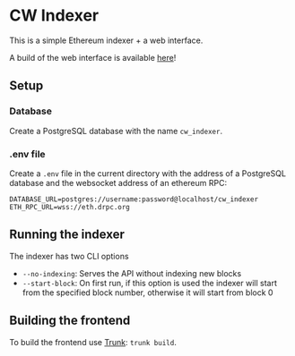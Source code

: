 # CW Indexer

This is a simple Ethereum indexer + a web interface.

A build of the web interface is available [here](https://cw-indexer-arrudagates.wasmer.app/)!

## Setup

### Database
Create a PostgreSQL database with the name `cw_indexer`.

### .env file
Create a `.env` file in the current directory with the address of a PostgreSQL database and the websocket address of an ethereum RPC:
```
DATABASE_URL=postgres://username:password@localhost/cw_indexer
ETH_RPC_URL=wss://eth.drpc.org
```

## Running the indexer
The indexer has two CLI options
- `--no-indexing`: Serves the API without indexing new blocks
- `--start-block`: On first run, if this option is used the indexer will start from the specified block number, otherwise it will start from block 0

## Building the frontend
To build the frontend use [Trunk](https://trunkrs.dev): `trunk build`.
